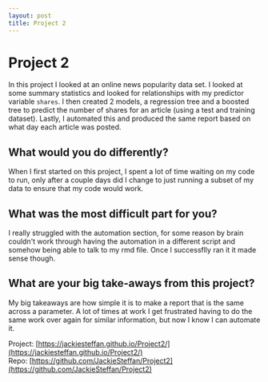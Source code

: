 ```yaml
---
layout: post
title: Project 2
---
```


# Project 2

In this project I looked at an online news popularity data set. I looked at some summary statistics and looked for relationships with my predictor variable `shares`. I then created 2 models, a regression tree and a boosted tree to predict the number of shares for an article (using a test and training dataset). Lastly, I automated this and produced the same report based on what day each article was posted.  

## What would you do differently?  
When I first started on this project, I spent a lot of time waiting on my code to run, only after a couple days did I change to just running a subset of my data to ensure that my code would work.  
  
## What was the most difficult part for you?  
I really struggled with the automation section, for some reason by brain couldn't work through having the automation in a different script and somehow being able to talk to my rmd file. Once I successflly ran it it made sense though.  
  
## What are your big take-aways from this project?
My big takeaways are how simple it is to make a report that is the same across a parameter. A lot of times at work I get frustrated having to do the same work over again for similar information, but now I know I can automate it.  
  

 Project: [https://jackiesteffan.github.io/Project2/](https://jackiesteffan.github.io/Project2/)  
 Repo:  [https://github.com/JackieSteffan/Project2](https://github.com/JackieSteffan/Project2)
